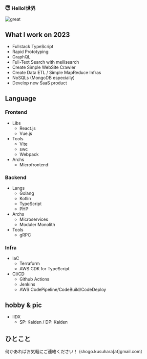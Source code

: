### 😇 Hello!世界

![great](https://user-images.githubusercontent.com/49839611/126315099-d43f5009-8c07-4b6c-bbeb-d9a562d096c0.gif)

## What I work on 2023
- Fullstack TypeScript
- Rapid Prototyping
- GraphQL 
- Full-Text Search with meilisearch
- Create Simple WebSite Crawler
- Create Data ETL / Simple MapReduce Infras
- NoSQLs (MongoDB especially)
- Develop new SaaS product

## Language
### Frontend
  - Libs
    - React.js
    - Vue.js
  - Tools
    - Vite
    - swc
    - Webpack
  - Archs
    - Microfrontend
### Backend
  - Langs
    - Golang
    - Kotlin
    - TypeScript
    - PHP
  - Archs
    - Microservices
    - Moduler Monolith
  - Tools
    - gRPC
### Infra
  - IaC
    - Terraform
    - AWS CDK for TypeScript
  - CI/CD
    - Github Actions
    - Jenkins
    - AWS CodePipeline/CodeBuild/CodeDeploy

## hobby & pic
- IIDX
  - SP: Kaiden / DP: Kaiden


## ひとこと
何かあればお気軽にご連絡ください！ (shogo.kusuhara[at]gmail.com）


